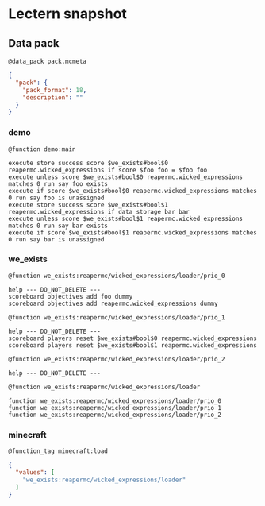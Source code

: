 # Lectern snapshot

## Data pack

`@data_pack pack.mcmeta`

```json
{
  "pack": {
    "pack_format": 18,
    "description": ""
  }
}
```

### demo

`@function demo:main`

```mcfunction
execute store success score $we_exists#bool$0 reapermc.wicked_expressions if score $foo foo = $foo foo
execute unless score $we_exists#bool$0 reapermc.wicked_expressions matches 0 run say foo exists
execute if score $we_exists#bool$0 reapermc.wicked_expressions matches 0 run say foo is unassigned
execute store success score $we_exists#bool$1 reapermc.wicked_expressions if data storage bar bar
execute unless score $we_exists#bool$1 reapermc.wicked_expressions matches 0 run say bar exists
execute if score $we_exists#bool$1 reapermc.wicked_expressions matches 0 run say bar is unassigned
```

### we_exists

`@function we_exists:reapermc/wicked_expressions/loader/prio_0`

```mcfunction
help --- DO_NOT_DELETE ---
scoreboard objectives add foo dummy
scoreboard objectives add reapermc.wicked_expressions dummy
```

`@function we_exists:reapermc/wicked_expressions/loader/prio_1`

```mcfunction
help --- DO_NOT_DELETE ---
scoreboard players reset $we_exists#bool$0 reapermc.wicked_expressions
scoreboard players reset $we_exists#bool$1 reapermc.wicked_expressions
```

`@function we_exists:reapermc/wicked_expressions/loader/prio_2`

```mcfunction
help --- DO_NOT_DELETE ---
```

`@function we_exists:reapermc/wicked_expressions/loader`

```mcfunction
function we_exists:reapermc/wicked_expressions/loader/prio_0
function we_exists:reapermc/wicked_expressions/loader/prio_1
function we_exists:reapermc/wicked_expressions/loader/prio_2
```

### minecraft

`@function_tag minecraft:load`

```json
{
  "values": [
    "we_exists:reapermc/wicked_expressions/loader"
  ]
}
```
